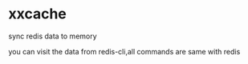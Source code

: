 # xxcache
sync redis data to memory

you can visit the data from redis-cli,all commands are same with redis

